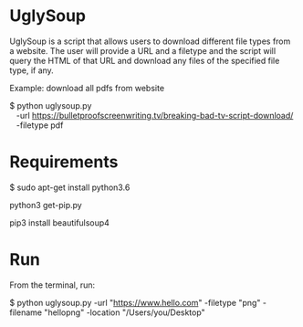 # UglySoup

UglySoup is a script that allows users to download different file types from a website. The user will provide a URL and a filetype and the script will query the HTML of that URL and download any files of the specified file type, if any.

Example: download all pdfs from website

$ python uglysoup.py <br/>
  &nbsp;&nbsp; -url https://bulletproofscreenwriting.tv/breaking-bad-tv-script-download/ <br/>
  &nbsp;&nbsp; -filetype pdf

# Requirements

$ sudo apt-get install python3.6

python3 get-pip.py

pip3 install beautifulsoup4

# Run 

From the terminal, run:

$ python uglysoup.py 
  -url "https://www.hello.com" 
  -filetype "png" 
  -filename "hellopng" 
  -location "/Users/you/Desktop"
